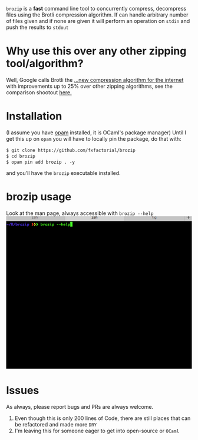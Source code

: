 `brozip` is a **fast** command line tool to concurrently compress,
decompress files using the Brotli compression algorithm. If can handle
arbitrary number of files given and if none are given it will perform
an operation on `stdin` and push the results to `stdout`

# Why use this over any other zipping tool/algorithm?

Well, Google calls Brotli the [&#x2026;new compression algorithm for the
internet](http://google-opensource.blogspot.se/2015/09/introducing-brotli-new-compression.html) with improvements up to 25% over other zipping algorithms,
see the comparison shootout [here.](http://www.gstatic.com/b/brotlidocs/brotli-2015-09-22.pdf)

# Installation

(I assume you have [opam](https://opam.ocaml.org) installed, it is OCaml's package manager)
Until I get this up on `opam` you will have to locally pin the
package, do that with:

```shell
$ git clone https://github.com/fxfactorial/brozip
$ cd brozip
$ opam pin add brozip . -y
```

and you'll have the `brozip` executable installed.

# brozip usage

Look at the man page, always accessible with `brozip --help`
![img](./man_page_brozip.gif)

# Issues

As always, please report bugs and PRs are always welcome.

1.  Even though this is only 200 lines of Code, there are still places
    that can be refactored and made more `DRY`
2.  I'm leaving this for someone eager to get into open-source or
    `OCaml`
